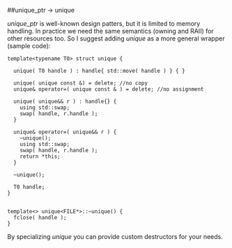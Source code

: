 
##unique_ptr -> unique

  *unique_ptr* is well-known design patters, but it is limited to memory handling. In practice
  we need the same semantics (owning and RAII) for other resources too. So I suggest adding
  *unique* as a more general wrapper (sample code):


    template<typename T0> struct unique {
    
      unique( T0 handle ) : handle{ std::move( handle ) } { }

      unique( unique const &) = delete; //no copy
      unique& operator=( unique const & ) = delete; //no assignment
    
      unique( unique&& r ) : handle{} {
        using std::swap;
        swap( handle, r.handle );
      }
    
      unique& operator=( unique&& r ) {
        ~unique();
        using std::swap;
        swap( handle, r.handle );
        return *this;
      }

      ~unique();
    
      T0 handle;
    }
    
    
    template<> unique<FILE*>::~unique() {
      fclose( handle );
    }


  By specializing *unique* you can provide custom destructors for your needs.


